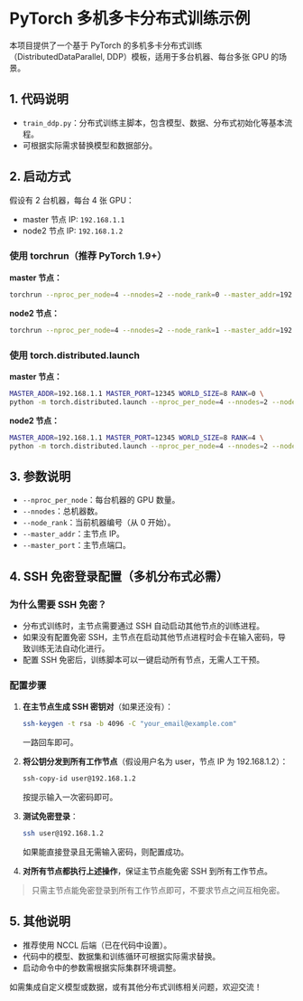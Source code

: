 # PyTorch 多机多卡分布式训练示例

本项目提供了一个基于 PyTorch 的多机多卡分布式训练（DistributedDataParallel, DDP）模板，适用于多台机器、每台多张 GPU 的场景。

## 1. 代码说明

- `train_ddp.py`：分布式训练主脚本，包含模型、数据、分布式初始化等基本流程。
- 可根据实际需求替换模型和数据部分。

## 2. 启动方式

假设有 2 台机器，每台 4 张 GPU：
- master 节点 IP: `192.168.1.1`
- node2 节点 IP: `192.168.1.2`

### 使用 torchrun（推荐 PyTorch 1.9+）

**master 节点：**
```bash
torchrun --nproc_per_node=4 --nnodes=2 --node_rank=0 --master_addr=192.168.1.1 --master_port=12345 train_ddp.py
```

**node2 节点：**
```bash
torchrun --nproc_per_node=4 --nnodes=2 --node_rank=1 --master_addr=192.168.1.1 --master_port=12345 train_ddp.py
```

### 使用 torch.distributed.launch

**master 节点：**
```bash
MASTER_ADDR=192.168.1.1 MASTER_PORT=12345 WORLD_SIZE=8 RANK=0 \
python -m torch.distributed.launch --nproc_per_node=4 --nnodes=2 --node_rank=0 --master_addr=192.168.1.1 --master_port=12345 train_ddp.py
```

**node2 节点：**
```bash
MASTER_ADDR=192.168.1.1 MASTER_PORT=12345 WORLD_SIZE=8 RANK=4 \
python -m torch.distributed.launch --nproc_per_node=4 --nnodes=2 --node_rank=1 --master_addr=192.168.1.1 --master_port=12345 train_ddp.py
```

## 3. 参数说明
- `--nproc_per_node`：每台机器的 GPU 数量。
- `--nnodes`：总机器数。
- `--node_rank`：当前机器编号（从 0 开始）。
- `--master_addr`：主节点 IP。
- `--master_port`：主节点端口。

## 4. SSH 免密登录配置（多机分布式必需）

### 为什么需要 SSH 免密？
- 分布式训练时，主节点需要通过 SSH 自动启动其他节点的训练进程。
- 如果没有配置免密 SSH，主节点在启动其他节点进程时会卡在输入密码，导致训练无法自动化进行。
- 配置 SSH 免密后，训练脚本可以一键启动所有节点，无需人工干预。

### 配置步骤
1. **在主节点生成 SSH 密钥对**（如果还没有）：
   ```bash
   ssh-keygen -t rsa -b 4096 -C "your_email@example.com"
   ```
   一路回车即可。

2. **将公钥分发到所有工作节点**（假设用户名为 user，节点 IP 为 192.168.1.2）：
   ```bash
   ssh-copy-id user@192.168.1.2
   ```
   按提示输入一次密码即可。

3. **测试免密登录**：
   ```bash
   ssh user@192.168.1.2
   ```
   如果能直接登录且无需输入密码，则配置成功。

4. **对所有节点都执行上述操作**，保证主节点能免密 SSH 到所有工作节点。

> 只需主节点能免密登录到所有工作节点即可，不要求节点之间互相免密。

## 5. 其他说明
- 推荐使用 NCCL 后端（已在代码中设置）。
- 代码中的模型、数据集和训练循环可根据实际需求替换。
- 启动命令中的参数需根据实际集群环境调整。

如需集成自定义模型或数据，或有其他分布式训练相关问题，欢迎交流！ 